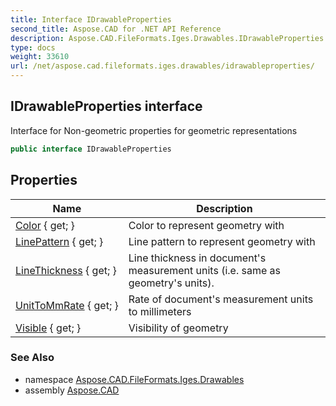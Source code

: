 ```yaml
---
title: Interface IDrawableProperties
second_title: Aspose.CAD for .NET API Reference
description: Aspose.CAD.FileFormats.Iges.Drawables.IDrawableProperties interface. Interface for Nongeometric properties for geometric representations
type: docs
weight: 33610
url: /net/aspose.cad.fileformats.iges.drawables/idrawableproperties/
---
```

## IDrawableProperties interface

Interface for Non-geometric properties for geometric representations

```csharp
public interface IDrawableProperties
```

## Properties

| Name | Description |
| --- | --- |
| [Color](../../aspose.cad.fileformats.iges.drawables/idrawableproperties/color/) { get; } | Color to represent geometry with |
| [LinePattern](../../aspose.cad.fileformats.iges.drawables/idrawableproperties/linepattern/) { get; } | Line pattern to represent geometry with |
| [LineThickness](../../aspose.cad.fileformats.iges.drawables/idrawableproperties/linethickness/) { get; } | Line thickness in document's measurement units (i.e. same as geometry's units). |
| [UnitToMmRate](../../aspose.cad.fileformats.iges.drawables/idrawableproperties/unittommrate/) { get; } | Rate of document's measurement units to millimeters |
| [Visible](../../aspose.cad.fileformats.iges.drawables/idrawableproperties/visible/) { get; } | Visibility of geometry |

### See Also

* namespace [Aspose.CAD.FileFormats.Iges.Drawables](../../aspose.cad.fileformats.iges.drawables/)
* assembly [Aspose.CAD](../../)



